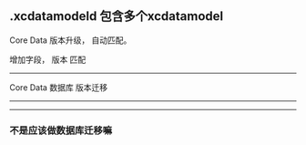 
## .xcdatamodeld 包含多个xcdatamodel


Core Data 版本升级， 自动匹配。




增加字段， 版本 匹配

<hr>


Core Data 数据库 版本迁移


<hr>



<hr>




### 不是应该做数据库迁移嘛
